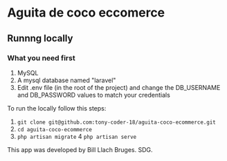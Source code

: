 # Aguita de coco eccomerce

## Runnng locally

### What you need first

1. MySQL
2. A mysql database named "laravel"
3. Edit .env file (in the root of the project) and change the DB_USERNAME
and DB_PASSWORD values to match your credentials

To run the locally follow this steps:

1. `git clone git@github.com:tony-coder-18/aguita-coco-ecommerce.git`
2. `cd aguita-coco-ecommerce`
3. `php artisan migrate`
4  `php artisan serve`

This app was developed by Bill Llach Bruges. SDG.

